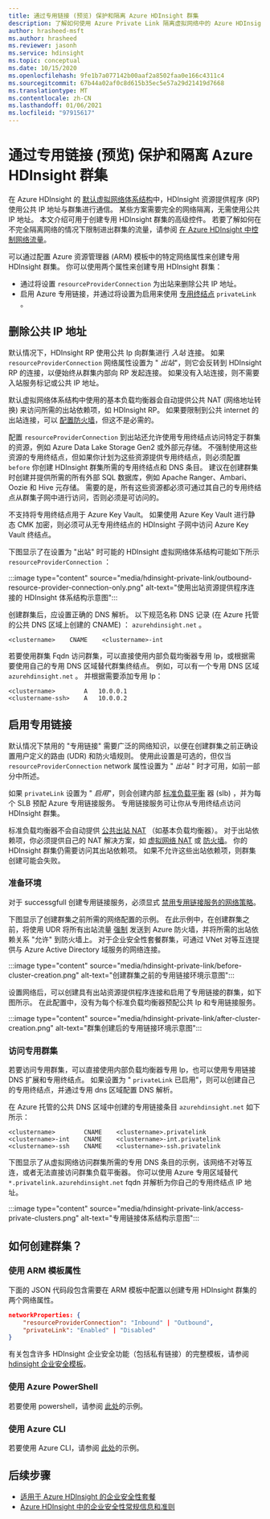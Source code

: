 ```yaml
---
title: 通过专用链接 (预览) 保护和隔离 Azure HDInsight 群集
description: 了解如何使用 Azure Private Link 隔离虚拟网络中的 Azure HDInsight 群集。
author: hrasheed-msft
ms.author: hrasheed
ms.reviewer: jasonh
ms.service: hdinsight
ms.topic: conceptual
ms.date: 10/15/2020
ms.openlocfilehash: 9fe1b7a077142b00aaf2a8502faa0e166c4311c4
ms.sourcegitcommit: 67b44a02af0c8d615b35ec5e57a29d21419d7668
ms.translationtype: MT
ms.contentlocale: zh-CN
ms.lasthandoff: 01/06/2021
ms.locfileid: "97915617"
---
```

# <a name="secure-and-isolate-azure-hdinsight-clusters-with-private-link-preview"></a>通过专用链接 (预览) 保护和隔离 Azure HDInsight 群集

在 Azure HDInsight 的 [默认虚拟网络体系结构](./hdinsight-virtual-network-architecture.md)中，HDInsight 资源提供程序 (RP) 使用公共 IP 地址与群集进行通信。 某些方案需要完全的网络隔离，无需使用公共 IP 地址。 本文介绍可用于创建专用 HDInsight 群集的高级控件。 若要了解如何在不完全隔离网络的情况下限制进出群集的流量，请参阅 [在 Azure HDInsight 中控制网络流量](./control-network-traffic.md)。

可以通过配置 Azure 资源管理器 (ARM) 模板中的特定网络属性来创建专用 HDInsight 群集。 你可以使用两个属性来创建专用 HDInsight 群集：

* 通过将设置 `resourceProviderConnection` 为出站来删除公共 IP 地址。
* 启用 Azure 专用链接，并通过将设置为启用来使用 [专用终结点](../private-link/private-endpoint-overview.md) `privateLink` 。

## <a name="remove-public-ip-addresses"></a>删除公共 IP 地址

默认情况下，HDInsight RP 使用公共 Ip 向群集进行 *入站* 连接。 如果 `resourceProviderConnection` 网络属性设置为 " *出站*"，则它会反转到 HDInsight RP 的连接，以便始终从群集内部向 RP 发起连接。 如果没有入站连接，则不需要入站服务标记或公共 IP 地址。

默认虚拟网络体系结构中使用的基本负载均衡器会自动提供公共 NAT (网络地址转换) 来访问所需的出站依赖项，如 HDInsight RP。 如果要限制到公共 internet 的出站连接，可以 [配置防火墙](./hdinsight-restrict-outbound-traffic.md)，但这不是必需的。

配置 `resourceProviderConnection` 到出站还允许使用专用终结点访问特定于群集的资源，例如 Azure Data Lake Storage Gen2 或外部元存储。 不强制使用这些资源的专用终结点，但如果你计划为这些资源提供专用终结点，则必须配置 `before` 你创建 HDInsight 群集所需的专用终结点和 DNS 条目。 建议在创建群集时创建并提供所需的所有外部 SQL 数据库，例如 Apache Ranger、Ambari、Oozie 和 Hive 元存储。 需要的是，所有这些资源都必须可通过其自己的专用终结点从群集子网中进行访问，否则必须是可访问的。

不支持将专用终结点用于 Azure Key Vault。 如果使用 Azure Key Vault 进行静态 CMK 加密，则必须可从无专用终结点的 HDInsight 子网中访问 Azure Key Vault 终结点。

下图显示了在设置为 "出站" 时可能的 HDInsight 虚拟网络体系结构可能如下所示 `resourceProviderConnection` ：

:::image type="content" source="media/hdinsight-private-link/outbound-resource-provider-connection-only.png" alt-text="使用出站资源提供程序连接的 HDInsight 体系结构示意图":::

创建群集后，应设置正确的 DNS 解析。 以下规范名称 DNS 记录 (在 Azure 托管的公共 DNS 区域上创建的 CNAME) ： `azurehdinsight.net` 。

```dns
<clustername>    CNAME    <clustername>-int
```

若要使用群集 Fqdn 访问群集，可以直接使用内部负载均衡器专用 Ip，或根据需要使用自己的专用 DNS 区域替代群集终结点。 例如，可以有一个专用 DNS 区域 `azurehdinsight.net` 。 并根据需要添加专用 Ip：

```dns
<clustername>        A   10.0.0.1
<clustername-ssh>    A   10.0.0.2
```

## <a name="enable-private-link"></a>启用专用链接

默认情况下禁用的 "专用链接" 需要广泛的网络知识，以便在创建群集之前正确设置用户定义的路由 (UDR) 和防火墙规则。 使用此设置是可选的，但仅当 `resourceProviderConnection` network 属性设置为 " *出站* " 时才可用，如前一部分中所述。

如果 `privateLink` 设置为 " *启用*"，则会创建内部 [标准负载平衡](../load-balancer/load-balancer-overview.md) 器 (slb) ，并为每个 SLB 预配 Azure 专用链接服务。 专用链接服务可让你从专用终结点访问 HDInsight 群集。

标准负载均衡器不会自动提供 [公共出站 NAT](../load-balancer/load-balancer-outbound-connections.md) （如基本负载均衡器）。 对于出站依赖项，你必须提供自己的 NAT 解决方案，如 [虚拟网络 NAT](../virtual-network/nat-overview.md) 或 [防火墙](./hdinsight-restrict-outbound-traffic.md)。 你的 HDInsight 群集仍需要访问其出站依赖项。 如果不允许这些出站依赖项，则群集创建可能会失败。

### <a name="prepare-your-environment"></a>准备环境

对于 successgfull 创建专用链接服务，必须显式 [禁用专用链接服务的网络策略](../private-link/disable-private-link-service-network-policy.md)。

下图显示了创建群集之前所需的网络配置的示例。 在此示例中，在创建群集之前，将使用 UDR 将所有出站流量 [强制](../firewall/forced-tunneling.md) 发送到 Azure 防火墙，并将所需的出站依赖关系 "允许" 到防火墙上。 对于企业安全性套餐群集，可通过 VNet 对等互连提供与 Azure Active Directory 域服务的网络连接。

:::image type="content" source="media/hdinsight-private-link/before-cluster-creation.png" alt-text="创建群集之前的专用链接环境示意图":::

设置网络后，可以创建具有出站资源提供程序连接和启用了专用链接的群集，如下图所示。 在此配置中，没有为每个标准负载均衡器预配公共 Ip 和专用链接服务。

:::image type="content" source="media/hdinsight-private-link/after-cluster-creation.png" alt-text="群集创建后的专用链接环境示意图":::

### <a name="access-a-private-cluster"></a>访问专用群集

若要访问专用群集，可以直接使用内部负载均衡器专用 Ip，也可以使用专用链接 DNS 扩展和专用终结点。 如果设置为 " `privateLink` 已启用"，则可以创建自己的专用终结点，并通过专用 dns 区域配置 DNS 解析。

在 Azure 托管的公共 DNS 区域中创建的专用链接条目 `azurehdinsight.net` 如下所示：

```dns
<clustername>        CNAME    <clustername>.privatelink
<clustername>-int    CNAME    <clustername>-int.privatelink
<clustername>-ssh    CNAME    <clustername>-ssh.privatelink
```

下图显示了从虚拟网络访问群集所需的专用 DNS 条目的示例，该网络不对等互连，或者无法直接访问群集负载平衡器。 你可以使用 Azure 专用区域替代 `*.privatelink.azurehdinsight.net` fqdn 并解析为你自己的专用终结点 IP 地址。

:::image type="content" source="media/hdinsight-private-link/access-private-clusters.png" alt-text="专用链接体系结构示意图":::

## <a name="how-to-create-clusters"></a>如何创建群集？
### <a name="use-arm-template-properties"></a>使用 ARM 模板属性

下面的 JSON 代码段包含需要在 ARM 模板中配置以创建专用 HDInsight 群集的两个网络属性。

```json
networkProperties: {
    "resourceProviderConnection": "Inbound" | "Outbound",
    "privateLink": "Enabled" | "Disabled"
}
```

有关包含许多 HDInsight 企业安全功能（包括私有链接）的完整模板，请参阅 [hdinsight 企业安全模板](https://github.com/Azure-Samples/hdinsight-enterprise-security/tree/main/ESP-HIB-PL-Template)。

### <a name="use-azure-powershell"></a>使用 Azure PowerShell

若要使用 powershell，请参阅 [此处](/powershell/module/az.hdinsight/new-azhdinsightcluster?view=azps-5.1.0#example-4--create-an-azure-hdinsight-cluster-with-relay-outbound-and-private-link-feature)的示例。

### <a name="use-azure-cli"></a>使用 Azure CLI
若要使用 Azure CLI，请参阅 [此处](/cli/azure/hdinsight?view=azure-cli-latest#az_hdinsight_create-examples)的示例。

## <a name="next-steps"></a>后续步骤

* [适用于 Azure HDInsight 的企业安全性套餐](enterprise-security-package.md)
* [Azure HDInsight 中的企业安全性常规信息和准则](./domain-joined/general-guidelines.md)
